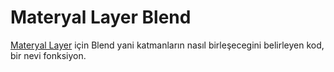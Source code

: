 # Materyal Layer Blend

[Materyal Layer](../Materyal%20Layer) için Blend yani katmanların nasıl birleşecegini belirleyen kod, bir nevi fonksiyon.
